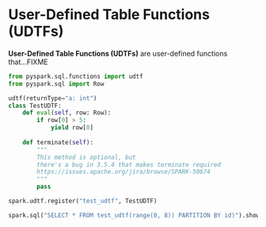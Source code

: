 # User-Defined Table Functions (UDTFs)

**User-Defined Table Functions (UDTFs)** are user-defined functions that...FIXME

```py
from pyspark.sql.functions import udtf
from pyspark.sql import Row

udtf(returnType="a: int")
class TestUDTF:
    def eval(self, row: Row):
        if row[0] > 5:
            yield row[0]
    
    def terminate(self):
        """
        This method is optional, but
        there's a bug in 3.5.4 that makes terminate required
        https://issues.apache.org/jira/browse/SPARK-50674
        """
        pass
```

```py
spark.udtf.register("test_udtf", TestUDTF)
```

```py
spark.sql("SELECT * FROM test_udtf(range(0, 8)) PARTITION BY id)").show()
```
